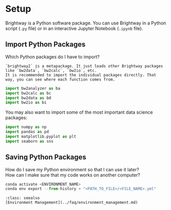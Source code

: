 # Setup

Brightway is a Python software package. You can use Brightway in a Python script (`.py` file) or in an interactive Jupyter Notebook (`.ipynb` file).

## Import Python Packages

Which Python packages do I have to import?

```{note}
`brightway2` is a metapackage. It just loads other Brightway packages like `bw2data`, `bw2calc`, `bw2io`, etc.
It is recommended to import the individual packages directly. That way, you can see where each function comes from.
```

```python
import bw2analyzer as ba
import bw2calc as bc
import bw2data as bd
import bw2io as bi
```

You may also want to import some of the most important data science packages:

```python
import numpy as np
import pandas as pd
import matplotlib.pyplot as plt
import seaborn as sns
```

## Saving Python Packages

How do I save my Python environment so that I can use it later? \
How can I make sure that my code works on another computer?

```python
conda activate <ENVIRONMENT_NAME>
conda env export --from-history > "<PATH_TO_FILE>/<FILE_NAME>.yml"
```

```{admonition} FAQ Pages
:class: seealso
[Environment Management](../faq/environment_management.md)
```